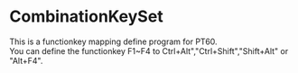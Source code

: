# CombinationKeySet
This is a functionkey mapping define program for PT60.<br>
You can define the functionkey F1~F4 to Ctrl+Alt","Ctrl+Shift","Shift+Alt" or "Alt+F4".<br>
